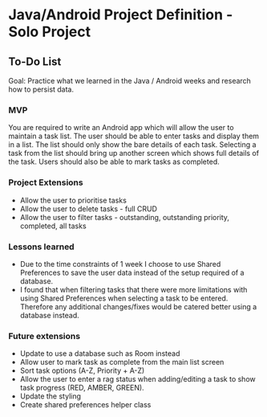 # Java/Android Project Definition - Solo Project

## To-Do List

Goal: Practice what we learned in the Java / Android weeks and research how to persist data.

### MVP
You are required to write an Android app which will allow the user to maintain a task list. The user should be able to enter tasks and display them in a list. The list should only show the bare details of each task. Selecting a task from the list should bring up another screen which shows full details of the task.
Users should also be able to mark tasks as completed.

### Project Extensions

* Allow the user to prioritise tasks
* Allow the user to delete tasks - full CRUD
* Allow the user to filter tasks - outstanding, outstanding priority, completed, all tasks

### Lessons learned

* Due to the time constraints of 1 week I choose to use Shared Preferences to save the user data instead of the setup required of a database.
* I found that when filtering tasks that there were more limitations with using Shared Preferences when selecting a task to be entered. Therefore any additional changes/fixes would be catered better using a database instead.

### Future extensions
* Update to use a database such as Room instead
* Allow user to mark task as complete from the main list screen
* Sort task options (A-Z, Priority + A-Z)
* Allow the user to enter a rag status when adding/editing a task to show task progress (RED, AMBER, GREEN).
* Update the styling
* Create shared preferences helper class
